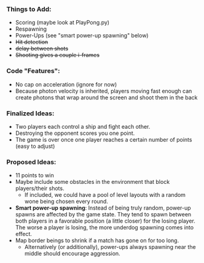 ### Things to Add:
* Scoring (maybe look at PlayPong.py)
* Respawning
* Power-Ups (see "smart power-up spawning" below)
* ~~Hit detection~~
* ~~delay between shots~~
* ~~Shooting gives a couple i-frames~~

### Code "Features":
* No cap on acceleration (ignore for now)
* Because photon velocity is inherited, players moving fast enough can create photons that wrap around the screen and shoot them in the back

### Finalized Ideas:
* Two players each control a ship and fight each other. 
* Destroying the opponent scores you one point.
* The game is over once one player reaches a certain number of points (easy to adjust)

### Proposed Ideas:
* 11 points to win
* Maybe include some obstacles in the environment that block players/their shots.
  * If included, we could have a pool of level layouts with a random wone being chosen every round.
* **Smart power-up spawning**: Instead of being truly random, power-up spawns are affected by the game state. They tend to spawn between both players in a favorable position (a little closer) for the losing player. The worse a player is losing, the more underdog spawning comes into effect.
* Map border beings to shrink if a match has gone on for too long.
  * Alternatively (or additionally), power-ups always spawning near the middle should encourage aggression.
